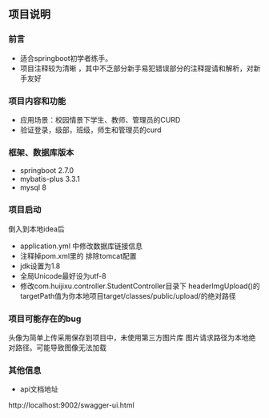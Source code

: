 ## 项目说明

### 前言

- 适合springboot初学者练手。
- 项目注释较为清晰 ，其中不乏部分新手易犯错误部分的注释提请和解析，对新手友好

### 项目内容和功能

- 应用场景：校园情景下学生、教师、管理员的CURD
- 验证登录，级部，班级，师生和管理员的curd

### 框架、数据库版本

- springboot 2.7.0
- mybatis-plus 3.3.1
- mysql 8

### 项目启动

倒入到本地idea后

- application.yml 中修改数据库链接信息
- 注释掉pom.xml里的 排除tomcat配置
- jdk设置为1.8
- 全局Unicode最好设为utf-8
- 修改com.huijixu.controller.StudentController目录下 headerImgUpload()的targetPath值为你本地项目target/classes/public/upload/的绝对路径

### 项目可能存在的bug

头像为简单上传采用保存到项目中，未使用第三方图片库 图片请求路径为本地绝对路径。可能导致图像无法加载

### 其他信息

- api文档地址

http://localhost:9002/swagger-ui.html
